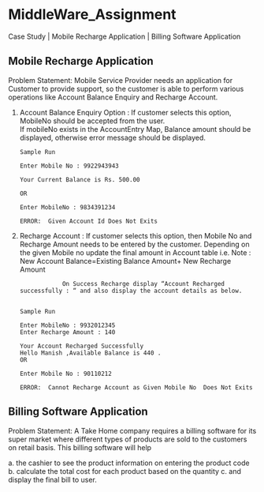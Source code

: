 # MiddleWare_Assignment
Case Study | Mobile Recharge Application | Billing Software Application


## Mobile Recharge Application

Problem Statement: Mobile Service Provider needs an application for Customer to provide support, so the customer is able to perform various operations like Account Balance Enquiry and Recharge Account. 
1.	Account Balance Enquiry Option	:
        If customer selects this option, MobileNo should be accepted from the user.  
        If mobileNo exists in the AccountEntry Map, Balance amount should be displayed, otherwise error message should be displayed.



        Sample Run

        Enter Mobile No : 9922943943

        Your Current Balance is Rs. 500.00

        OR

        Enter MobileNo : 9834391234

        ERROR:  Given Account Id Does Not Exits

2. 	Recharge Account : 
        If customer selects this option, then Mobile No and Recharge Amount needs to be entered by the customer.
        Depending on the given Mobile no update the final amount in Account table i.e.
        Note :  New Account Balance=Existing Balance Amount+ New Recharge Amount

                    On Success Recharge display “Account Recharged successfully : “ and also display the account details as below.


        Sample Run

        Enter MobileNo : 9932012345
        Enter Recharge Amount : 140

        Your Account Recharged Successfully 
        Hello Manish ,Available Balance is 440 .
        OR

        Enter Mobile No : 90110212

        ERROR:  Cannot Recharge Account as Given Mobile No  Does Not Exits
        
## Billing Software Application

Problem Statement: A Take Home company requires a billing software for its super market where different types of products are sold to the customers on retail basis. This billing software will help

a.	the cashier to see the product information on entering the product code
b.	calculate the total cost for each product based on the quantity
c.	and display the final bill to user.




